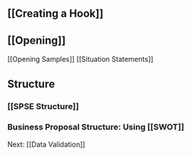 ## [[Creating a Hook]]

## [[Opening]]
[[Opening Samples]]
[[Situation Statements]]

## Structure
### [[SPSE Structure]]
### Business Proposal Structure: Using [[SWOT]]

Next: [[Data Validation]]



